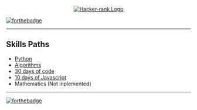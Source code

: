 <div align="center">

[![Hacker-rank Logo](https://miro.medium.com/max/5522/1*JhV105AX1GNhHhqc8ZunEg.png)](https://www.hackerrank.com/pumacens)

</div>

[![forthebadge](https://forthebadge.com/images/badges/winter-is-coming.svg)](https://forthebadge.com)

<hr>

## Skills Paths

  - [Python](./Python_Files)
  - [Algorithms](/Algorithms_Files)
  - [30 days of code](30_days_code)
  - [10 days of Javascript](10_days_javascript)
  - Mathematics (Not inplemented)

<hr>

[![forthebadge](https://forthebadge.com/images/badges/60-percent-of-the-time-works-every-time.svg)](https://forthebadge.com)
